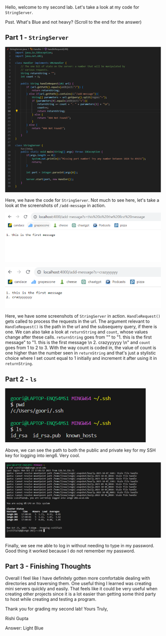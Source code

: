 Hello, welcome to my second lab. Let's take a look at my code for `StringServer`.

Psst. What's Blue and not heavy? (Scroll to the end for the answer)

## Part 1 - `StringServer`

 ![Image](screenshots/Lab2A.PNG) 

Here, we have the code for `StringServer`. Not much to see here, let's take a look at the screenshots of `/add-message` in action.

 ![Image](screenshots/Lab2B.PNG) 
 
 ![Image](screenshots/Lab2C.PNG) 

Here, we have some screenshots of `StringServer` in action. `HandleRequest()` gets called to process the requests in the url. The argument relevant to `HandleRequest()` is the path in the url and the subsequeny query, if there is one. We can also take a look at `returnString` and `count`, whose values change after these calls. `returnString` goes from "" to "1. this is the first message" to "1. this is the first message \n 2. crazyyyyyy \n" and `count` goes from 1 to 2 to 3. With the way count is coded in, the value of count is one higher than the number seen in `returnString` and that's just a stylistic choice where I set count equal to 1 initially and increment it after using it in `returnString`.

## Part 2 - `ls`

 ![Image](screenshots/Lab2D.PNG) 

Above, we can see the path to both the public and private key for my SSH key for logging into ieng6. Very cool.

 ![Image](screenshots/Lab2F.PNG) 

Finally, we see me able to log in without needing to type in my password. Good thing it worked because I do not remember my password.

## Part 3 - Finishing Thoughts

Overall I feel like I have definitely gotten more comfortable dealing with directories and traversing them. One useful thing I learned was creating mini servers quickly and easily. That feels like it could be very useful when creating other projects since it is a lot easier than getting some third party to host while creating and testing a program.  

Thank you for grading my second lab! Yours Truly,

Rishi Gupta 

Answer: Light Blue

